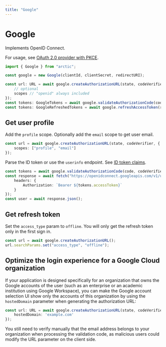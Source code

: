 ```yaml
---
title: "Google"
---
```


# Google

Implements OpenID Connect.

For usage, see [OAuth 2.0 provider with PKCE](/guides/oauth2-pkce).

```ts
import { Google } from "arctic";

const google = new Google(clientId, clientSecret, redirectURI);
```

```ts
const url: URL = await google.createAuthorizationURL(state, codeVerifier, {
	// optional
	scopes // "openid" always included
});
const tokens: GoogleTokens = await google.validateAuthorizationCode(code, codeVerifier);
const tokens: GoogleRefreshedTokens = await google.refreshAccessToken(refreshToken);
```

## Get user profile

Add the `profile` scope. Optionally add the `email` scope to get user email.

```ts
const url = await google.createAuthorizationURL(state, codeVerifier, {
	scopes: ["profile", "email"]
});
```

Parse the ID token or use the `userinfo` endpoint. See [ID token claims](https://developers.google.com/identity/openid-connect/openid-connect#an-id-tokens-payload).

```ts
const tokens = await google.validateAuthorizationCode(code, codeVerifier);
const response = await fetch("https://openidconnect.googleapis.com/v1/userinfo", {
	headers: {
		Authorization: `Bearer ${tokens.accessToken}`
	}
});
const user = await response.json();
```

## Get refresh token

Set the `access_type` param to `offline`. You will only get the refresh token only in the first sign in.

```ts
const url = await google.createAuthorizationURL();
url.searchParams.set("access_type", "offline");
```

## Optimize the login experience for a Google Cloud organization
If your application is designed specifically for an organization that owns the Google accounts of the user (such as an enterprise or an academic institution using Google Workspace), you can make the Google account selection UI show only the accounts of this organization by using the `hostedDomain` parameter when generating the authorization URL:

```ts
const url: URL = await google.createAuthorizationURL(state, codeVerifier, {
	hostedDomain: 'example.com'
});
```

You still need to verify manually that the email address belongs to your organization when processing the validation code, as malicious users could modify the URL parameter on the client side.
